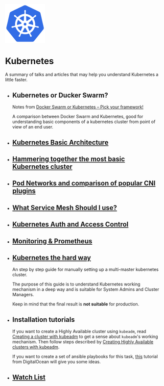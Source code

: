 <img src="assets/kubernetes-logo.png" width="130px">

# Kubernetes

A summary of talks and articles that may help you understand Kubernetes a little faster.

- ## Kubernetes or Ducker Swarm?

  Notes from [Docker Swarm or Kubernetes – Pick your framework!](https://www.youtube.com/watch?v=1dgUXNVQS5o&t=755s)

  A comparison between Docker Swarm and Kubernetes, good for understanding basic components of a kubernetes cluster from
  point of view of an end user.

- ## [Kubernetes Basic Architecture](kubernetes-basic-architecture.md)

- ## [Hammering together the most basic Kubernetes cluster](hammering-together-the-most-basic-Kubernetes-cluster.md)

- ## [Pod Networks and comparison of popular CNI plugins](pod-networks-and-comparison-of-popular-CNI-plugins.md)

- ## [What Service Mesh Should I use?](what-service-mesh-should-I-use.md)

- ## [Kubernetes Auth and Access Control](kubernetes-auth-and-access-control.md)

- ## [Monitoring & Prometheus](monitoring-and-prometheus.md)

- ## [Kubernetes the hard way](https://github.com/kelseyhightower/kubernetes-the-hard-way)

  An step by step guide for manually setting up a multi-master kubernetes cluster.

  The purpose of this guide is to understand Kubernetes working mechanism in a deep way and is suitable for
  System Admins and Cluster Managers.

  Keep in mind that the final result is **not suitable** for production.

- ## Installation tutorials

  If you want to create a Highly Available cluster using `kubeadm`, read
  [Creating a cluster with kubeadm](https://kubernetes.io/docs/setup/production-environment/tools/kubeadm/create-cluster-kubeadm/)
  to get a sense about `kubeadm`'s working mechanism. Then follow steps described by
  [Creating Highly Available clusters with kubeadm](https://kubernetes.io/docs/setup/production-environment/tools/kubeadm/high-availability/).

  If you want to create a set of ansible playbooks for this task, [this](https://www.digitalocean.com/community/tutorials/how-to-create-a-kubernetes-cluster-using-kubeadm-on-ubuntu-18-04)
  tutorial from DigitalOcean will give you some ideas.

- ## [Watch List](watch-list.md)
